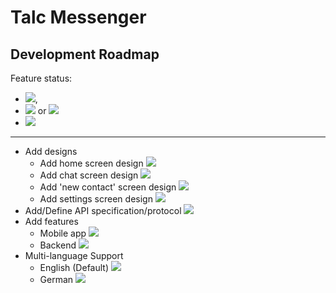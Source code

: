 # Talc Messenger

## Development Roadmap

 Feature status:
 
 - ![](https://img.shields.io/static/v1?label=&message=finished&color=green),
 - ![](https://img.shields.io/static/v1?label=&message=in%20development&color=yellow) or ![](https://img.shields.io/static/v1?label=&message=ongoing%20changes&color=yellow)
 - ![](https://img.shields.io/static/v1?label=&message=not%20started&color=black)

---

- Add designs
  - Add home screen design ![](https://img.shields.io/static/v1?label=&message=in%20development&color=yellow)
  - Add chat screen design ![](https://img.shields.io/static/v1?label=&message=in%20development&color=yellow) 
  - Add 'new contact' screen design ![](https://img.shields.io/static/v1?label=&message=in%20development&color=yellow)
  - Add settings screen design ![](https://img.shields.io/static/v1?label=&message=not%20started&color=black)
- Add/Define API specification/protocol ![](https://img.shields.io/static/v1?label=&message=not%20started&color=black) 
- Add features 
  - Mobile app ![](https://img.shields.io/static/v1?label=&message=not%20started&color=black) 
  - Backend ![](https://img.shields.io/static/v1?label=&message=not%20started&color=black)
- Multi-language Support
    - English (Default) ![](https://img.shields.io/static/v1?label=&message=ongoing%20changes&color=yellow)
    - German ![](https://img.shields.io/static/v1?label=&message=not%20started&color=black) 
